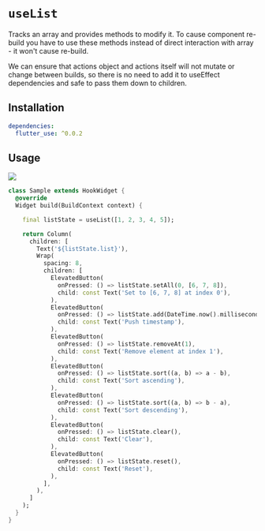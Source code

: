 # `useList`

Tracks an array and provides methods to modify it.
To cause component re-build you have to use these methods instead of direct interaction with array - it won't cause re-build.

We can ensure that actions object and actions itself will not mutate or change between builds, so there is no need to add it to useEffect dependencies and safe to pass them down to children.

## Installation

```yaml
dependencies:
  flutter_use: ^0.0.2
```

## Usage

[![](https://img.shields.io/badge/demo-%20%20%20%F0%9F%9A%80-green.svg)]((https://dartpad.dev/?id=e04b584b8ab67492a1024ea7dd9adcbb&null_safety=true))

```dart
class Sample extends HookWidget {
  @override
  Widget build(BuildContext context) {

    final listState = useList([1, 2, 3, 4, 5]);

    return Column(
      children: [
        Text('${listState.list}'),
        Wrap(
          spacing: 8,
          children: [
            ElevatedButton(
              onPressed: () => listState.setAll(0, [6, 7, 8]),
              child: const Text('Set to [6, 7, 8] at index 0'),
            ),
            ElevatedButton(
              onPressed: () => listState.add(DateTime.now().millisecondsSinceEpoch),
              child: const Text('Push timestamp'),
            ),
            ElevatedButton(
              onPressed: () => listState.removeAt(1),
              child: const Text('Remove element at index 1'),
            ),
            ElevatedButton(
              onPressed: () => listState.sort((a, b) => a - b),
              child: const Text('Sort ascending'),
            ),
            ElevatedButton(
              onPressed: () => listState.sort((a, b) => b - a),
              child: const Text('Sort descending'),
            ),
            ElevatedButton(
              onPressed: () => listState.clear(),
              child: const Text('Clear'),
            ),
            ElevatedButton(
              onPressed: () => listState.reset(),
              child: const Text('Reset'),
            ),
          ],
        ),
      ]
    );
  }
}
```
